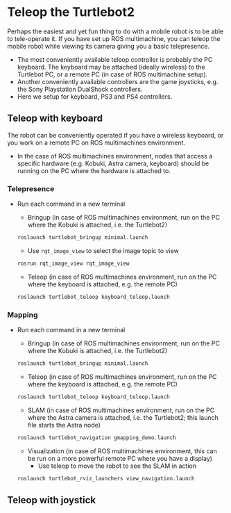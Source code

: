 # Teleop the Turtlebot2

Perhaps the easiest and yet fun thing to do with a mobile robot is to be able to tele-operate it. If you have set up ROS multimachine, you can teleop the mobile robot while viewing its camera giving you a basic telepresence.
- The most conveniently available teleop controller is probably the PC keyboard. The keyboard may be attached (ideally wireless) to the Turtlebot PC, or a remote PC (in case of ROS multimachine setup).
- Another conveniently available controllers are the game joysticks, e.g. the Sony Playstation DualShock controllers.
- Here we setup for keyboard, PS3 and PS4 controllers.

## Teleop with keyboard

The robot can be conveniently operated if you have a wireless keyboard, or you work on a remote PC on ROS multimachines environment.

- In the case of ROS multimachines environment, nodes that access a specific hardware (e.g. Kobuki, Astra camera, keyboard) should be running on the PC where the hardware is attached to. 

### Telepresence

- Run each command in a new terminal

  - Bringup (in case of ROS multimachines environment, run on the PC where the Kobuki is attached, i.e. the Turtlebot2)
  ``` bash
  roslaunch turtlebot_bringup minimal.launch
  ```

  - Use `rqt_image_view` to select the image topic to view
  ``` bash
  rosrun rqt_image_view rqt_image_view
  ```

  - Teleop (in case of ROS multimachines environment, run on the PC where the keyboard is attached, e.g. the remote PC)
  ``` bash
  roslaunch turtlebot_teleop keyboard_teleop.launch
  ```

### Mapping

- Run each command in a new terminal

  - Bringup (in case of ROS multimachines environment, run on the PC where the Kobuki is attached, i.e. the Turtlebot2)
  ``` bash
  roslaunch turtlebot_bringup minimal.launch
  ```

  - Teleop (in case of ROS multimachines environment, run on the PC where the keyboard is attached, e.g. the remote PC)
  ``` bash
  roslaunch turtlebot_teleop keyboard_teleop.launch
  ```

  - SLAM (in case of ROS multimachines environment, run on the PC where the Astra camera is attached, i.e. the Turtlebot2; this launch file starts the Astra node)
  ``` bash
  roslaunch turtlebot_navigation gmapping_demo.launch
  ```

  - Visualization (in case of ROS multimachines environment, this can be run on a more powerful remote PC where you have a display)
    - Use teleop to move the robot to see the SLAM in action
  ``` bash
  roslaunch turtlebot_rviz_launchers view_navigation.launch
  ```

## Teleop with joystick

